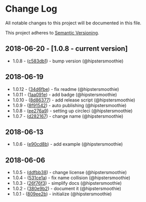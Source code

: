 # Change Log
All notable changes to this project will be documented in this file.

This project adheres to [Semantic Versioning](http://semver.org/).

## 2018-06-20 - [1.0.8 - current version]

- 1.0.8 - ([c583db1](https://github.com/hipstersmoothie/markdown-it-vanilla-loader/commit/c583db13d3c5696aca496b91864c5cf8a0b2a7ef)) - bump version (@hipstersmoothie)

## 2018-06-19

- 1.0.12 - ([34d6fbe](https://github.com/hipstersmoothie/markdown-it-vanilla-loader/commit/34d6fbe8c2fc3f63f67b4f0bc51fc694de71fb3b)) - fix readme (@hipstersmoothie)
- 1.0.11 - ([1aa091e](https://github.com/hipstersmoothie/markdown-it-vanilla-loader/commit/1aa091e182d2b6b0d95fa3d93fe3c8da6918756d)) - add badge (@hipstersmoothie)
- 1.0.10 - ([8d86377](https://github.com/hipstersmoothie/markdown-it-vanilla-loader/commit/8d8637789d7e06a158f31dc3bc55c7ce412930b0)) - add release script (@hipstersmoothie)
- 1.0.9 - ([8f91542](https://github.com/hipstersmoothie/markdown-it-vanilla-loader/commit/8f9154278b0b78a1dafa27c8bc0dc1a82f4bd80a)) - auto publishing (@hipstersmoothie)
- 1.0.8 - ([ee276a9](https://github.com/hipstersmoothie/markdown-it-vanilla-loader/commit/ee276a94cda6137719f8f2dd7eddd6793bcc0004)) - setting up circleci (@hipstersmoothie)
- 1.0.7 - ([d282167](https://github.com/hipstersmoothie/markdown-it-vanilla-loader/commit/d282167eda0c02fce05d0fc6fdc3def75eda7b55)) - change name (@hipstersmoothie)

## 2018-06-13

- 1.0.6 - ([e90cd8b](https://github.com/hipstersmoothie/markdown-it-vanilla-loader/commit/e90cd8ba8f19f228fe665856db946869fe78e659)) - add example (@hipstersmoothie)

## 2018-06-06

- 1.0.5 - ([ddfbb38](https://github.com/hipstersmoothie/markdown-it-vanilla-loader/commit/ddfbb383b8812d2ae8eecc003eaad4403a67250a)) - change license (@hipstersmoothie)
- 1.0.4 - ([531ce1a](https://github.com/hipstersmoothie/markdown-it-vanilla-loader/commit/531ce1ad186e02fa2d93d928a9c20335e7b6a58b)) - fix name collision (@hipstersmoothie)
- 1.0.3 - ([26f76f3](https://github.com/hipstersmoothie/markdown-it-vanilla-loader/commit/26f76f389e444fb255e3f018773857d834482b2f)) - simplify docs (@hipstersmoothie)
- 1.0.2 - ([380e9b2](https://github.com/hipstersmoothie/markdown-it-vanilla-loader/commit/380e9b26c712a75837de415528fbeccd445cafc0)) - document it (@hipstersmoothie)
- 1.0.1 - ([809ee2b](https://github.com/hipstersmoothie/markdown-it-vanilla-loader/commit/809ee2ba8e16ae5d3369314902c98c3da054939d)) - initialize (@hipstersmoothie)

